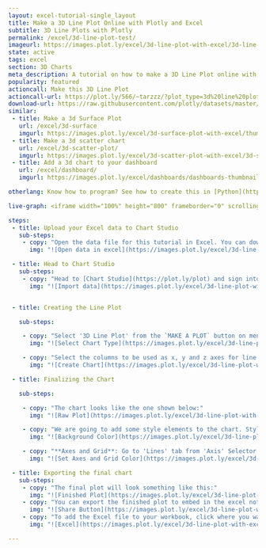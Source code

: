 ```yaml
---
layout: excel-tutorial-single_layout
title: Make a 3D Line Plot Online with Plotly and Excel
subtitle: 3D Line Plots with Plotly
permalink: /excel/3d-line-plot-test/
imageurl: https://images.plot.ly/excel/3d-line-plot-with-excel/3d-line-plot-with-excel-thumb.png
state: active
tags: excel
section: 3D Charts
meta_description: A tutorial on how to make a 3D Line Plot online with Excel.
popularity: featured
actioncall: Make this 3D Line Plot
actioncall-url: https://plot.ly/566/~tarzzz/?plot_type=3d%20line%20plot
download-url: https://raw.githubusercontent.com/plotly/datasets/master/line_3d_dataset.csv.zip
similar:
 - title: Make a 3d Surface Plot
   url: /excel/3d-surface
   imgurl: https://images.plot.ly/excel/3d-surface-plot-with-excel/thumb-3d-surface-plot-with-excel.png
 - title: Make a 3d scatter chart
   url: /excel/3d-scatter-plot/
   imgurl: https://images.plot.ly/excel/3d-scatter-plot-with-excel/3d-scatter-thumb.png
 - title: Add a 3d chart to your dashboard
   url: /excel/dashboard/
   imgurl: https://images.plot.ly/excel/dashboards/dashboards-thumbnail.png

otherlang: Know how to program? See how to create this in [Python](https://plot.ly/python/3d-line-plots/) or [R](https://plot.ly/r/3d-line-plots/).

live-graph: <iframe width="100%" height="800" frameborder="0" scrolling="no" src="https://plot.ly/~tarzzz/423.embed"></iframe>

steps:
 - title: Upload your Excel data to Chart Studio
   sub-steps:
    - copy: "Open the data file for this tutorial in Excel. You can download the file here in [CSV format](https://raw.githubusercontent.com/plotly/datasets/master/line_3d_dataset.csv)"
      img: "![Open data in excel](https://images.plot.ly/excel/3d-line-plot-with-excel/open-data-in-excel.png)"

 - title: Head to Chart Studio
   sub-steps:
    - copy: "Head to [Chart Studio](https://plot.ly/plot) and sign into your free Chart Studio account. Go to 'Import', click 'Upload a file', then choose your Excel file to upload. Your Excel file will now open in Chart Studio. For more about Chart Studio, see [this tutorial](/add-data-to-the-plotly-grid/)"
      img: "![Import data](https://images.plot.ly/excel/3d-line-plot-with-excel/import-data-3d-line-plot.png)"


 - title: Creating the Line Plot

   sub-steps:

    - copy: "Select '3D Line Plot' from the `MAKE A PLOT` button on menu bar."
      img: "![Select Chart Type](https://images.plot.ly/excel/3d-line-plot-with-excel/select-line-plot-from-menu.png)"

    - copy: "Select the columns to be used as x, y and z axes for line plot. Click on '3d line plot' to generate the chart"
      img: "![Create Chart](https://images.plot.ly/excel/3d-line-plot-with-excel/create-chart.png)"

 - title: Finalizing the Chart

   sub-steps:

    - copy: "The chart looks like the one shown below:"
      img: "![Raw Plot](https://images.plot.ly/excel/3d-line-plot-with-excel/raw-3d-plot.png)"

    - copy: "We are going to add some style elements to the chart. Styling options are present on the left side of the plot. To set the background color, (1) Click on the 'Axis' selector on the options menu on the left side of the plot, (2) Click on the 'Lines' tab from the pop-up, (3) Set 'Background' to 'On', and (4) Select background color from the color pallete."
      img: "![Background Color](https://images.plot.ly/excel/3d-line-plot-with-excel/set-background.png)"

    - copy: "**Axes and Grid**: Go to 'Lines' tab from 'Axis' Selector. (1) Set Grid Lines to 'On' and select white color from pop-up, (2) Set Zero Lines to 'On' and select white color from pop-up"
      img: "![Set Axes and Grid Color](https://images.plot.ly/excel/3d-line-plot-with-excel/set-axis-color.png)"

 - title: Exporting the final chart
   sub-steps:
    - copy: "The final plot will look something like this:"
      img: "![Finished Plot](https://images.plot.ly/excel/3d-line-plot-with-excel/3d-line-plot-with-excel-final.png)"
    - copy: "You can export the finished plot to embed in the excel notebook. We also recommend adding the Plotly link to the excel for easy access to the interactive version. To get the link to the chart, click on the 'Share' button. To export the chart, as an image, click on 'EXPORT' button on the toolbar."
      img: "![Share Button](https://images.plot.ly/excel/3d-line-plot-with-excel/export-3d-line-plot.png)"
    - copy: "To add the Excel file to your workbook, click where you want to insert the picture inside Excel. On the INSERT tab inside Excel, click PICTURE. Locate the Plotly graph image that you downloaded and then double-click it:"
      img: "![Excel](https://images.plot.ly/excel/3d-line-plot-with-excel/excel-3d-line-plot.png)"

---
```

